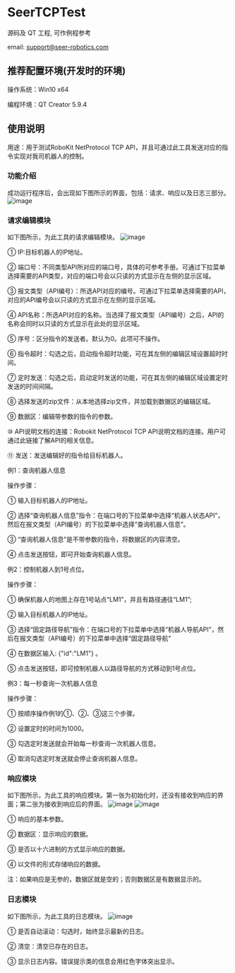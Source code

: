 SeerTCPTest
===

源码及 QT 工程, 可作例程参考

email: support@seer-robotics.com



## 推荐配置环境(开发时的环境)
操作系统：Win10 x64

编程环境：QT Creator 5.9.4 

## 使用说明
用途：用于测试RoboKit NetProtocol TCP API，并且可通过此工具发送对应的指令实现对我司机器人的控制。


### 功能介绍
成功运行程序后，会出现如下图所示的界面，包括：请求、响应以及日志三部分。
![image](https://github.com/seer-robotics/SeerTCPTest/blob/master/Previews/20190105141205.png)

### 请求编辑模块
如下图所示，为此工具的请求编辑模块。
![image](https://github.com/seer-robotics/SeerTCPTest/blob/master/Previews/20190105165453.png)

① IP:目标机器人的IP地址。

② 端口号：不同类型API所对应的端口号，具体的可参考手册。可通过下拉菜单选择需要的API类型，对应的端口号会以只读的方式显示在左侧的显示区域。

③ 报文类型（API编号）：所选API对应的编号。可通过下拉菜单选择需要的API，对应的API编号会以只读的方式显示在左侧的显示区域。

④ API名称：所选API对应的名称。当选择了报文类型（API编号）之后，API的名称会同时以只读的方式显示在此处的显示区域。

⑤ 序号：区分指令的发送者。默认为0。此项可不操作。

⑥ 指令超时：勾选之后，启动指令超时功能，可在其左侧的编辑区域设置超时时间。

⑦ 定时发送：勾选之后，启动定时发送的功能，可在其左侧的编辑区域设置定时发送的时间间隔。

⑧ 选择发送的zip文件：从本地选择zip文件，并加载到数据区的编辑区域。

⑨ 数据区：编辑带参数的指令的参数。

⑩ API说明文档的连接：Robokit NetProtocol TCP API说明文档的连接。用户可通过此链接了解API的相关信息。

⑪ 发送：发送编辑好的指令给目标机器人。


例1：查询机器人信息

操作步骤：

① 输入目标机器人的IP地址。

② 选择“查询机器人信息”指令：在端口号的下拉菜单中选择“机器人状态API”，然后在报文类型（API编号）的下拉菜单中选择“查询机器人信息”。

③ “查询机器人信息”是不带参数的指令，将数据区的内容清空。

④ 点击发送按钮，即可开始查询机器人信息。

例2：控制机器人到1号点位。

操作步骤：

① 确保机器人的地图上存在1号站点“LM1”，并且有路径通往“LM1”;

② 输入目标机器人的IP地址。

③ 选择“固定路径导航”指令：在端口号的下拉菜单中选择“机器人导航API”，然后在报文类型（API编号）的下拉菜单中选择“固定路径导航”

④ 在数据区输入: {"id":"LM1"} 。

⑤ 点击发送按钮，即可控制机器人以路径导航的方式移动到1号点位。

例3：每一秒查询一次机器人信息

操作步骤：

① 按顺序操作例1的①、②、③这三个步骤。

② 设置定时的时间为1000。

③ 勾选定时发送就会开始每一秒查询一次机器人信息。

④ 取消勾选定时发送就会停止查询机器人信息。


### 响应模块
如下图所示，为此工具的响应模块。第一张为初始化时，还没有接收到响应的界面；第二张为接收到响应后的界面。
![image](https://github.com/seer-robotics/SeerTCPTest/blob/master/Previews/20190105161530.png)
![image](https://github.com/seer-robotics/SeerTCPTest/blob/master/Previews/20190105170941.png)

① 响应的基本参数。

② 数据区：显示响应的数据。

③ 是否以十六进制的方式显示响应的数据。

④ 以文件的形式存储响应的数据。

注：如果响应是无参的，数据区就是空的；否则数据区是有数据显示的。

### 日志模块
如下图所示，为此工具的日志模块。
![image](https://github.com/seer-robotics/SeerTCPTest/blob/master/Previews/20190105141456.png)

① 是否自动滚动：勾选时，始终显示最新的日志。

② 清空：清空已存在的日志。

③ 显示日志内容。错误提示类的信息会用红色字体突出显示。

